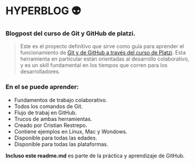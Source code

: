 # HYPERBLOG 👽

### Blogpost del curso de Git y GitHub de platzi.

>Este es el proyecto definitivo que sirve como guía para aprender el funcionamiento de [Git y de GitHub a través del curso de Platzi](https://platzi.com/clases/git-github/).
>Esta herramienta en particular están orientadas al desarrollo colaborativo, y es un skill fundamental en los tiempos que corren para los desarrolladores.

### En el se puede aprender:
* Fundamentos de trabajo colaborativo.
* Todos los comandos de Git.
* Flujo de trabaj en GitHub.
* Trucos de ambas herramientas.
* Creado por Cristian Restrepo.
* Contiene ejemplos en Linux, Mac y Wondows.
* Disponible para todas las edades.
* Disponible para todas las plataformas.

**Incluso este readme.md** es parte de la práctica y aprendizaje de GitHub.